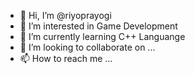 - 👋 Hi, I’m @riyoprayogi
- 👀 I’m interested in Game Development
- 🌱 I’m currently learning C++ Languange 
- 💞️ I’m looking to collaborate on ...
- 📫 How to reach me ...

<!---
riyoprayogi/riyoprayogi is a ✨ special ✨ repository because its `README.md` (this file) appears on your GitHub profile.
You can click the Preview link to take a look at your changes.
--->
